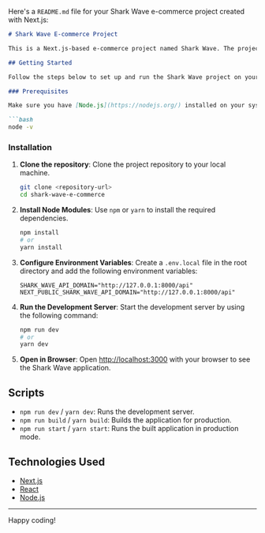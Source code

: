 Here's a `README.md` file for your Shark Wave e-commerce project created with Next.js:

```markdown
# Shark Wave E-commerce Project

This is a Next.js-based e-commerce project named Shark Wave. The project offers a modern development experience and includes both client-side and server-side rendering capabilities to enhance user experience and performance.

## Getting Started

Follow the steps below to set up and run the Shark Wave project on your local machine.

### Prerequisites

Make sure you have [Node.js](https://nodejs.org/) installed on your system. You can check if Node.js is installed using the following command:

```bash
node -v
```

### Installation

1. **Clone the repository**:
   Clone the project repository to your local machine.

   ```bash
   git clone <repository-url>
   cd shark-wave-e-commerce
   ```

2. **Install Node Modules**:
   Use `npm` or `yarn` to install the required dependencies.

   ```bash
   npm install
   # or
   yarn install
   ```

3. **Configure Environment Variables**:
   Create a `.env.local` file in the root directory and add the following environment variables:

   ```env
   SHARK_WAVE_API_DOMAIN="http://127.0.0.1:8000/api"
   NEXT_PUBLIC_SHARK_WAVE_API_DOMAIN="http://127.0.0.1:8000/api"
   ```

4. **Run the Development Server**:
   Start the development server by using the following command:

   ```bash
   npm run dev
   # or
   yarn dev
   ```

5. **Open in Browser**:
   Open [http://localhost:3000](http://localhost:3000) with your browser to see the Shark Wave application.


## Scripts

- `npm run dev` / `yarn dev`: Runs the development server.
- `npm run build` / `yarn build`: Builds the application for production.
- `npm run start` / `yarn start`: Runs the built application in production mode.

## Technologies Used

- [Next.js](https://nextjs.org/)
- [React](https://reactjs.org/)
- [Node.js](https://nodejs.org/)

---

Happy coding!